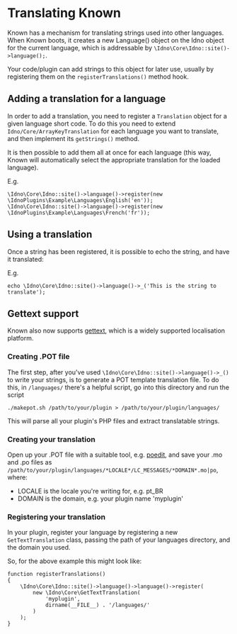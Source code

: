 # Translating Known

Known has a mechanism for translating strings used into other languages. When Known boots, 
it creates a new Language() object on the Idno object for the current language, which is addressable 
by ```\Idno\Core\Idno::site()->language();```.

Your code/plugin can add strings to this object for later use, usually by registering them on the ```registerTranslations()``` 
method hook.

## Adding a translation for a language

In order to add a translation, you need to register a ```Translation``` object for a given language short code. To do this you need to extend ```Idno/Core/ArrayKeyTranslation``` for each language you want to translate, and then implement its ```getStrings()``` method.

It is then possible to add them all at once for each language (this way, Known will automatically select the appropriate translation for the loaded language).

E.g.

```
\Idno\Core\Idno::site()->language()->register(new \IdnoPlugins\Example\Languages\English('en'));
\Idno\Core\Idno::site()->language()->register(new \IdnoPlugins\Example\Languages\French('fr'));
```

## Using a translation

Once a string has been registered, it is possible to echo the string, and have it translated:

E.g.

```
echo \Idno\Core\Idno::site()->language()->_('This is the string to translate');
```

## Gettext support

Known also now supports [gettext](https://en.wikipedia.org/wiki/Gettext), which is a widely supported localisation platform.

### Creating .POT file

The first step, after you've used ```\Idno\Core\Idno::site()->language()->_()``` to write your strings, is to generate a POT template translation file. To do this, in ```/languages/``` there's a helpful script, go into this directory and run the script

```
./makepot.sh /path/to/your/plugin > /path/to/your/plugin/languages/
```

This will parse all your plugin's PHP files and extract translatable strings.

### Creating your translation

Open up your .POT file with a suitable tool, e.g. [poedit](https://poedit.net/), and save your .mo and .po files as ```/path/to/your/plugin/languages/*LOCALE*/LC_MESSAGES/*DOMAIN*.mo|po```, where:

* LOCALE is the locale you're writing for, e.g. pt_BR
* DOMAIN is the domain, e.g. your plugin name 'myplugin'

### Registering your translation

In your plugin, register your language by registering a new ```GetTextTranslation``` class, passing the path of your languages directory, and the domain you used.

So, for the above example this might look like:

```
function registerTranslations() 
{
    \Idno\Core\Idno::site()->language()->language()->register(
        new \Idno\Core\GetTextTranslation(
            'myplugin',
            dirname(__FILE__) . '/languages/'
        )
    );   
}
```
